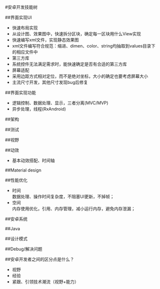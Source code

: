 #安卓开发技能树

##界面实现UI
+  快速布局实现
  +  从设计图、效果图中，快速拆分区块，确定每一区块用什么View实现
  +  快速编写xml文件，实现静态效果图
  +  xml文件编写符合规范：缩进、dimen、color、string均抽取到values目录下的相应文件中
+  第三方库
  +  系统控件无法满足需求时，能快速确定是否有合适的第三方库
+  屏幕适配
  +  采用边距方式相对定位，而不是绝对坐标，大小的确定也要考虑屏幕大小
  +  主流尺寸开发，其他尺寸发现bug后修复

##界面实现功能
+  逻辑控制、数据处理、显示，三者分离(MVC/MVP)
+  异步处理，线程(RxAndroid)

##架构

##测试

##视野

##动效
+  基本动效搭配、时间轴

##Material design

##性能优化
+  时间  
	数据处理、操作时间复杂度，不阻塞UI更新，不掉帧；
+  空间  
	内存使用优化，引用、内存管理，减小运行内存，避免内存泄漏；

##安卓系统

##Java

##设计模式

##Debug/解决问题

##安卓开发者之间的区分点是什么？
+  视野
+  经验
+  紧跟、引领技术潮流（视野+能力）
